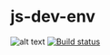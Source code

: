# js-dev-env
![alt text](https://travis-ci.org/mahmoudsultan/js-dev-env.svg?branch=master) [![Build status](https://ci.appveyor.com/api/projects/status/805h81gwnng0djrv/branch/master?svg=true)](https://ci.appveyor.com/project/mahmoudsultan/js-dev-env/branch/master)

